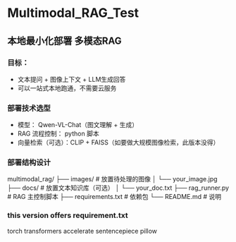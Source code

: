 # Multimodal_RAG_Test
## 本地最小化部署 多模态RAG
### 目标：
- 文本提问 + 图像上下文 + LLM生成回答
- 可以一站式本地跑通，不需要云服务
### 部署技术选型
- 模型： Qwen-VL-Chat（图文理解 + 生成）
- RAG 流程控制： python 脚本
- 向量检索（可选）：CLIP + FAISS（如要做大规模图像检索，此版本没得）
### 部署结构设计
  multimodal_rag/
├── images/                 # 放置待处理的图像
│   └── your_image.jpg
├── docs/                   # 放置文本知识库（可选）
│   └── your_doc.txt
├── rag_runner.py           # RAG 主控制脚本
├── requirements.txt        # 依赖包
└── README.md               # 说明
### this version offers requirement.txt
torch
transformers
accelerate
sentencepiece
pillow
